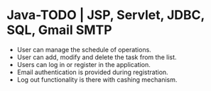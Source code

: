 # Java-TODO | JSP, Servlet, JDBC, SQL, Gmail SMTP
- User can manage the schedule of operations.
- User can add, modify and delete the task from the list.
- Users can log in or register in the application.
- Email authentication is provided during registration.
- Log out functionality is there with cashing mechanism.
